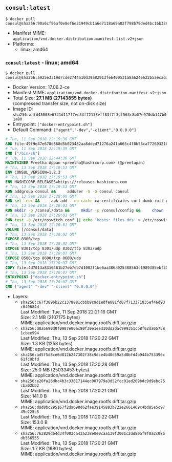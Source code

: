 ## `consul:latest`

```console
$ docker pull consul@sha256:90a6cf96af0e8ef6e21949cb1a6e7118a69a02f798b79ded4bc16b326a287909
```

-	Manifest MIME: `application/vnd.docker.distribution.manifest.list.v2+json`
-	Platforms:
	-	linux; amd64

### `consul:latest` - linux; amd64

```console
$ docker pull consul@sha256:a925e3319d7cde2744a10d39a82913fe6400531a8a624e622b5aecad36cc2072
```

-	Docker Version: 17.06.2-ce
-	Manifest MIME: `application/vnd.docker.distribution.manifest.v2+json`
-	Total Size: **27.1 MB (27143855 bytes)**  
	(compressed transfer size, not on-disk size)
-	Image ID: `sha256:aafd45008e6741d117f7ec33f72138eff83f7f3cf563c8b07e970db147b01a80`
-	Entrypoint: `["docker-entrypoint.sh"]`
-	Default Command: `["agent","-dev","-client","0.0.0.0"]`

```dockerfile
# Tue, 11 Sep 2018 22:19:38 GMT
ADD file:49f9e47e678d868d5b023482aa8dded71276a241a665c4f8b55ca77269321b34 in / 
# Tue, 11 Sep 2018 22:19:39 GMT
CMD ["/bin/sh"]
# Tue, 11 Sep 2018 22:44:30 GMT
MAINTAINER Preetha Appan <preetha@hashicorp.com> (@preetapan)
# Thu, 13 Sep 2018 17:19:53 GMT
ENV CONSUL_VERSION=1.2.3
# Thu, 13 Sep 2018 17:19:53 GMT
ENV HASHICORP_RELEASES=https://releases.hashicorp.com
# Thu, 13 Sep 2018 17:19:53 GMT
RUN addgroup consul &&     adduser -S -G consul consul
# Thu, 13 Sep 2018 17:20:00 GMT
RUN set -eux &&     apk add --no-cache ca-certificates curl dumb-init gnupg libcap openssl su-exec iputils &&     gpg --keyserver pgp.mit.edu --recv-keys 91A6E7F85D05C65630BEF18951852D87348FFC4C &&     mkdir -p /tmp/build &&     cd /tmp/build &&     apkArch="$(apk --print-arch)" &&     case "${apkArch}" in         aarch64) consulArch='arm64' ;;         armhf) consulArch='arm' ;;         x86) consulArch='386' ;;         x86_64) consulArch='amd64' ;;         *) echo >&2 "error: unsupported architecture: ${apkArch} (see ${HASHICORP_RELEASES}/consul/${CONSUL_VERSION}/)" && exit 1 ;;     esac &&     wget ${HASHICORP_RELEASES}/consul/${CONSUL_VERSION}/consul_${CONSUL_VERSION}_linux_${consulArch}.zip &&     wget ${HASHICORP_RELEASES}/consul/${CONSUL_VERSION}/consul_${CONSUL_VERSION}_SHA256SUMS &&     wget ${HASHICORP_RELEASES}/consul/${CONSUL_VERSION}/consul_${CONSUL_VERSION}_SHA256SUMS.sig &&     gpg --batch --verify consul_${CONSUL_VERSION}_SHA256SUMS.sig consul_${CONSUL_VERSION}_SHA256SUMS &&     grep consul_${CONSUL_VERSION}_linux_${consulArch}.zip consul_${CONSUL_VERSION}_SHA256SUMS | sha256sum -c &&     unzip -d /bin consul_${CONSUL_VERSION}_linux_${consulArch}.zip &&     cd /tmp &&     rm -rf /tmp/build &&     apk del gnupg openssl &&     rm -rf /root/.gnupg &&     consul version
# Thu, 13 Sep 2018 17:20:01 GMT
RUN mkdir -p /consul/data &&     mkdir -p /consul/config &&     chown -R consul:consul /consul
# Thu, 13 Sep 2018 17:20:01 GMT
RUN test -e /etc/nsswitch.conf || echo 'hosts: files dns' > /etc/nsswitch.conf
# Thu, 13 Sep 2018 17:20:01 GMT
VOLUME [/consul/data]
# Thu, 13 Sep 2018 17:20:02 GMT
EXPOSE 8300/tcp
# Thu, 13 Sep 2018 17:20:02 GMT
EXPOSE 8301/tcp 8301/udp 8302/tcp 8302/udp
# Thu, 13 Sep 2018 17:20:07 GMT
EXPOSE 8500/tcp 8600/tcp 8600/udp
# Thu, 13 Sep 2018 17:20:07 GMT
COPY file:4d7013a8316461b27eb7cb7d1002f1be6aa386a925388563c1989385ebf30c2c in /usr/local/bin/docker-entrypoint.sh 
# Thu, 13 Sep 2018 17:20:07 GMT
ENTRYPOINT ["docker-entrypoint.sh"]
# Thu, 13 Sep 2018 17:20:07 GMT
CMD ["agent" "-dev" "-client" "0.0.0.0"]
```

-	Layers:
	-	`sha256:c67f3896b22c1378881cbbb9c9d1edfe881fd07f713371835ef46d93c649684d`  
		Last Modified: Tue, 11 Sep 2018 22:21:16 GMT  
		Size: 2.1 MB (2107175 bytes)  
		MIME: application/vnd.docker.image.rootfs.diff.tar.gzip
	-	`sha256:d8a5690d0f0987e00ac80f30e1eed10dd2dac999351cb8f62da657581cbee994`  
		Last Modified: Thu, 13 Sep 2018 17:20:22 GMT  
		Size: 1.3 KB (1253 bytes)  
		MIME: application/vnd.docker.image.rootfs.diff.tar.gzip
	-	`sha256:ad5f5d8ce6d812b247302f38c9dce4b40d59a5d0bfd4b944b753396c61fc9bfd`  
		Last Modified: Thu, 13 Sep 2018 17:20:28 GMT  
		Size: 25.0 MB (25033453 bytes)  
		MIME: application/vnd.docker.image.rootfs.diff.tar.gzip
	-	`sha256:e20fa26dbc4b3c33817144ec087979a3d52fcc01ed269bdc9d9ebc25cba02bb2`  
		Last Modified: Thu, 13 Sep 2018 17:20:21 GMT  
		Size: 141.0 B  
		MIME: application/vnd.docker.image.rootfs.diff.tar.gzip
	-	`sha256:d8d8bc295167f2da698d62fae39145883b722e2661469c4bd85e5c9749e225c5`  
		Last Modified: Thu, 13 Sep 2018 17:20:22 GMT  
		Size: 153.0 B  
		MIME: application/vnd.docker.image.rootfs.diff.tar.gzip
	-	`sha256:762829db4d34f003ca43a238e0e0caa139f3001c2dd80af9f8a2c08bdb556555`  
		Last Modified: Thu, 13 Sep 2018 17:20:21 GMT  
		Size: 1.7 KB (1680 bytes)  
		MIME: application/vnd.docker.image.rootfs.diff.tar.gzip
